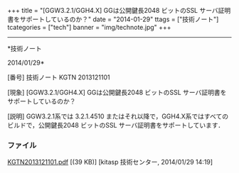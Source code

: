 ﻿+++
title = "[GGW3.2.1/GGH4.X] GGは公開鍵長2048 ビットのSSL サーバ証明書をサポートしているのか？"
date = "2014-01-29"
ttags = ["技術ノート"]
tcategories = ["tech"]
banner = "img/technote.jpg"
+++

-----------------------------------------------------------------------------------------------------------------------------

*技術ノート

2014/01/29*


[番号]
技術ノート KGTN 2013121101

[現象]
[GGW3.2.1/GGH4.X] GGは公開鍵長2048 ビットのSSL
サーバ証明書をサポートしているのか？

[説明]
GGW3.2.1系では 3.2.1.4510
またはそれ以降で，GGH4.X系ではすべてのビルドで，公開鍵長2048 ビットのSSL
サーバ証明書をサポートしています．


### ファイル

 
 


[KGTN2013121101.pdf](http://techreport.kitasp.net/attachments/download/1452/KGTN2013121101.pdf)
 [(39 KB)] [kitasp 技術センター, 2014/01/29
14:19]


 


 

